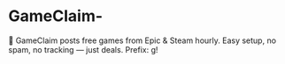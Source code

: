 # GameClaim-
🤖 GameClaim posts free games from Epic &amp; Steam hourly. Easy setup, no spam, no tracking — just deals. Prefix: g!
